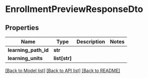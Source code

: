 # EnrollmentPreviewResponseDto

## Properties
Name | Type | Description | Notes
------------ | ------------- | ------------- | -------------
**learning_path_id** | **str** |  | 
**learning_units** | **list[str]** |  | 

[[Back to Model list]](../README.md#documentation-for-models) [[Back to API list]](../README.md#documentation-for-api-endpoints) [[Back to README]](../README.md)

